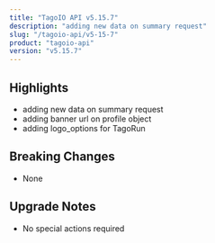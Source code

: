 ```yaml
---
title: "TagoIO API v5.15.7"
description: "adding new data on summary request"
slug: "/tagoio-api/v5-15-7"
product: "tagoio-api"
version: "v5.15.7"
---
```


## Highlights

- adding new data on summary request
- adding banner url on profile object
- adding logo_options for TagoRun

## Breaking Changes

- None

## Upgrade Notes

- No special actions required
